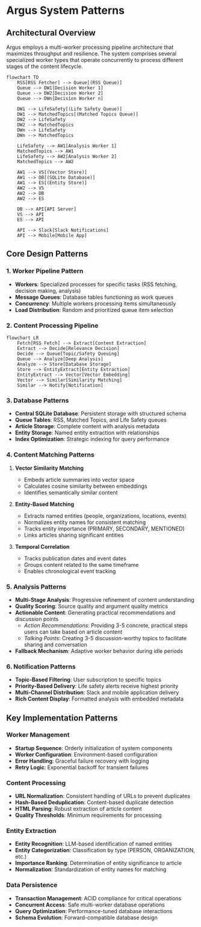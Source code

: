 # Argus System Patterns

## Architectural Overview
Argus employs a multi-worker processing pipeline architecture that maximizes throughput and resilience. The system comprises several specialized worker types that operate concurrently to process different stages of the content lifecycle.

```mermaid
flowchart TD
    RSS[RSS Fetcher] --> Queue[(RSS Queue)]
    Queue --> DW1[Decision Worker 1]
    Queue --> DW2[Decision Worker 2]
    Queue --> DWn[Decision Worker n]
    
    DW1 --> LifeSafety[(Life Safety Queue)]
    DW1 --> MatchedTopics[(Matched Topics Queue)]
    DW2 --> LifeSafety
    DW2 --> MatchedTopics
    DWn --> LifeSafety
    DWn --> MatchedTopics
    
    LifeSafety --> AW1[Analysis Worker 1]
    MatchedTopics --> AW1
    LifeSafety --> AW2[Analysis Worker 2]
    MatchedTopics --> AW2
    
    AW1 --> VS[(Vector Store)]
    AW1 --> DB[(SQLite Database)]
    AW1 --> ES[(Entity Store)]
    AW2 --> VS
    AW2 --> DB
    AW2 --> ES
    
    DB --> API[API Server]
    VS --> API
    ES --> API
    
    API --> Slack[Slack Notifications]
    API --> Mobile[Mobile App]
```

## Core Design Patterns

### 1. Worker Pipeline Pattern
- **Workers**: Specialized processes for specific tasks (RSS fetching, decision making, analysis)
- **Message Queues**: Database tables functioning as work queues
- **Concurrency**: Multiple workers processing items simultaneously
- **Load Distribution**: Random and prioritized queue item selection

### 2. Content Processing Pipeline
```mermaid
flowchart LR
    Fetch[RSS Fetch] --> Extract[Content Extraction]
    Extract --> Decide[Relevance Decision]
    Decide --> Queue[Topic/Safety Queuing]
    Queue --> Analyze[Deep Analysis]
    Analyze --> Store[Database Storage]
    Store --> EntityExtract[Entity Extraction]
    EntityExtract --> Vector[Vector Embedding]
    Vector --> Similar[Similarity Matching]
    Similar --> Notify[Notification]
```

### 3. Database Patterns
- **Central SQLite Database**: Persistent storage with structured schema
- **Queue Tables**: RSS, Matched Topics, and Life Safety queues
- **Article Storage**: Complete content with analysis metadata
- **Entity Storage**: Named entity extraction with relationships
- **Index Optimization**: Strategic indexing for query performance

### 4. Content Matching Patterns
1. **Vector Similarity Matching**
   - Embeds article summaries into vector space
   - Calculates cosine similarity between embeddings
   - Identifies semantically similar content
   
2. **Entity-Based Matching**
   - Extracts named entities (people, organizations, locations, events)
   - Normalizes entity names for consistent matching
   - Tracks entity importance (PRIMARY, SECONDARY, MENTIONED)
   - Links articles sharing significant entities
   
3. **Temporal Correlation**
   - Tracks publication dates and event dates
   - Groups content related to the same timeframe
   - Enables chronological event tracking

### 5. Analysis Patterns
- **Multi-Stage Analysis**: Progressive refinement of content understanding
- **Quality Scoring**: Source quality and argument quality metrics
- **Actionable Content**: Generating practical recommendations and discussion points
  - *Action Recommendations*: Providing 3-5 concrete, practical steps users can take based on article content
  - *Talking Points*: Creating 3-5 discussion-worthy topics to facilitate sharing and conversation
- **Fallback Mechanism**: Adaptive worker behavior during idle periods

### 6. Notification Patterns
- **Topic-Based Filtering**: User subscription to specific topics
- **Priority-Based Delivery**: Life safety alerts receive highest priority
- **Multi-Channel Distribution**: Slack and mobile application delivery
- **Rich Content Display**: Formatted analysis with embedded metadata

## Key Implementation Patterns

### Worker Management
- **Startup Sequence**: Orderly initialization of system components
- **Worker Configuration**: Environment-based configuration
- **Error Handling**: Graceful failure recovery with logging
- **Retry Logic**: Exponential backoff for transient failures

### Content Processing 
- **URL Normalization**: Consistent handling of URLs to prevent duplicates
- **Hash-Based Deduplication**: Content-based duplicate detection
- **HTML Parsing**: Robust extraction of article content
- **Quality Thresholds**: Minimum requirements for processing

### Entity Extraction
- **Entity Recognition**: LLM-based identification of named entities
- **Entity Categorization**: Classification by type (PERSON, ORGANIZATION, etc.)
- **Importance Ranking**: Determination of entity significance to article
- **Normalization**: Standardization of entity names for matching

### Data Persistence
- **Transaction Management**: ACID compliance for critical operations
- **Concurrent Access**: Safe multi-worker database operations
- **Query Optimization**: Performance-tuned database interactions
- **Schema Evolution**: Forward-compatible database design

